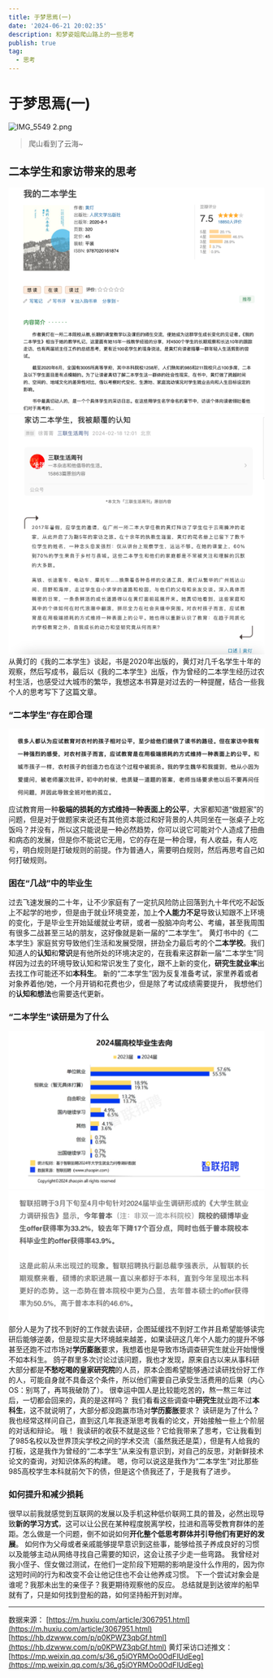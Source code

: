 ```yaml
---
title: 于梦思焉(一)
date: '2024-06-21 20:02:35'
description: 和梦姿姐爬山路上的一些思考
publish: true
tag:
  - 思考
---
```

# 于梦思焉(一)
![IMG_5549 2.png](../../images/16d282cff900ae54c171ebadc945fa91.png)
> 爬山看到了云海~

## 二本学生和家访带来的思考
![image.png](../../images/c3ef1a4e92bd97fe2b3eabca83fcca33.png)
![image.png](../../images/3d2955a0fd64b5a9337b7827dd7e143d.png)
从黄灯的《我的二本学生》谈起，书是2020年出版的，黄灯对几千名学生十年的观察，然后写成书，最后以《我的二本学生》出版，作为曾经的二本学生经历过农村生活，也感受过大城市的繁华，我想这本书算是对过去的一种提醒，结合一些我个人的思考写下了这篇文章。
### “二本学生”存在即合理
![image.png](../../images/5a0e661f3e232808f54b8baa0f1913f9.png)
应试教育用一种**极端的损耗的方式维持一种表面上的公平**，大家都知道“做题家”的问题，但是对于做题家来说还有其他资本能过和好背景的人共同坐在一张桌子上吃饭吗？并没有，所以这只能说是一种必然趋势，你可以说它可能对个人造成了扭曲和病态的发展，但是你不能说它无用，它的存在是一种合理，有人收益，有人吃亏，明白规则是打破规则的前提。作为普通人，需要明白规则，然后再思考自己如何打破规则。

### 困在“几战”中的毕业生
过去飞速发展的二十年，让不少家庭有了一定抗风险防止回落到九十年代吃不起饭上不起学的地步，但是由于就业环境变差，加上**个人能力不足**导致认知跟不上环境的变化，于是毕业生开始延缓就业考研，或者一股脑冲向考公、考编，甚至我周围有很多二战甚至三站的朋友，这好像就是新一届的“二本学生”。
黄灯书中的《二本学生》家庭贫穷导致他们生活和发展受限，拼劲全力最后考的个**二本学校**。我们知道人的**认知**和**常识**是有他所处的环境决定的，在我看来这群新一届“二本学生”同样因为过去的环境导致认知和常识发生了变化，跟不上新的变化，**研究生就业率**出去找工作可能还不如**本科生**。
新的“二本学生”因为反复准备考试，家里养着或者对象养着他/她，一个月开销和花费也少，但是除了考试成绩需要提升， 我想他们的**认知和想法**也需要迭代更新。
### “二本学生”读研是为了什么

![image.png](../../images/274b6e0e63b57ba5a4255ce320778c0e.png)
![image.png](../../images/2b694a8ade19bb38ceb1e98418fec4f1.png)
部分人是为了找不到好的工作就去读研，企图延缓找不到好工作并且希望能够读完研后能够逆袭，但是现实是大环境越来越差，如果读研这几年个人能力的提升不够甚至还跑不过市场对**学历膨胀**要求，我想着也是导致市场调查研究生就业开始慢慢不如本科生。
鸽子群里多次讨论过该问题，我也才发现，原来自古以来从事科研大部分都是**不愁吃喝的皇家研究院**的人员，原本企图希望能够通过读研找份好工作的人，可能自身就不具备这个条件，所以他们需要自己承受生活费用的后果（内心OS：别骂了，再骂我破防了）。
很幸运中国人是比较能吃苦的，熬一熬三年过后，一切都会回来的，真的是这样吗？
我们看看这些调查中**研究生**就业跑不过**本科生**，这不就说明了，大部分都没跑赢市场对**学历膨胀**要求？
读研是为了什么？ 我也经常这样问自己，直到这几年我逐渐思考我看的论文，开始接触一些上个阶层的对话和辩论。
哦！ 我读研的收获不就是这些？它给我带来了思考，它让我看到了985名校以及世界顶尖学校之间的学术交流（虽然我还是菜），但是有人给我的打板，这是我作为曾经的“二本学生”从来没有意识到，对自己的反思，对新鲜技术论文的查询，对知识体系的构建。
嗯，你可以说这是我作为“二本学生”对比那些985高校学生本科就前欠下的债，但是这个债我还了，于是我有了进步。
### 如何提升和减少损耗
很早以前我就感觉到互联网的发展以及手机这种低价联网工具的普及，必然出现导致**新的学习方式**，这可以让公民在某种程度脱离学校，拉进和高等受教育群体的差距。怎么做是一个问题，倒不如说如何**开化整个低思考群体并引导他们有更好的发展**。
如何作为父母或者亲戚能够提早意识到这些事，能够给孩子养成良好的习惯以及能够主动从网络寻找自己需要的知识，这会让孩子少走一些弯路。
我曾经对我小侄子、侄女做过测试，在他们一定阶段下短期的影响是没什么作用的，因为你这短时间的行为和改变不会让他记住也不会让他养成习惯。
下一个尝试对象会是谁呢？我那未出生的亲侄子？我更期待观察他的反应。
总结就是到达彼岸的船早就有了，只是如何找到登船的路，如何坚持船开到对岸。

---

数据来源：
[https://m.huxiu.com/article/3067951.html](https://m.huxiu.com/article/3067951.html) 
[https://hb.dzwww.com/p/p0KPWZ3qbGf.html](https://hb.dzwww.com/p/p0KPWZ3qbGf.html)
黄灯采访口述推文：[https://mp.weixin.qq.com/s/36_g5iOYRMOo0OdFlUdEeg](https://mp.weixin.qq.com/s/36_g5iOYRMOo0OdFlUdEeg)


